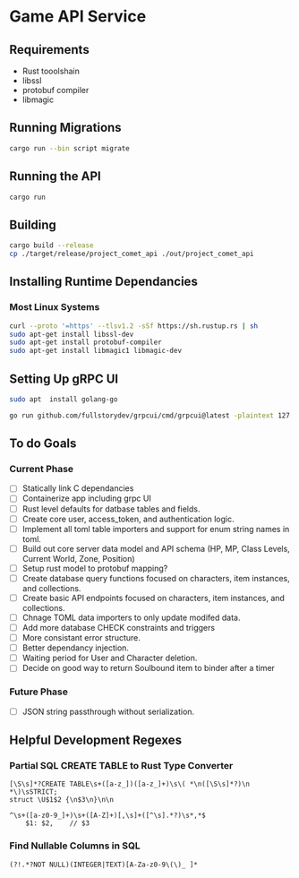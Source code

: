 # Game API Service

## Requirements
- Rust tooolshain
- libssl
- protobuf compiler
- libmagic

## Running Migrations
```sh
cargo run --bin script migrate
```

## Running the API
```sh
cargo run
```
## Building
```sh
cargo build --release
cp ./target/release/project_comet_api ./out/project_comet_api
```

## Installing Runtime Dependancies
### Most Linux Systems
```sh
curl --proto '=https' --tlsv1.2 -sSf https://sh.rustup.rs | sh
sudo apt-get install libssl-dev
sudo apt-get install protobuf-compiler
sudo apt-get install libmagic1 libmagic-dev
```

## Setting Up gRPC UI
```sh
sudo apt  install golang-go

go run github.com/fullstorydev/grpcui/cmd/grpcui@latest -plaintext 127.0.0.1:50051
```

## To do Goals
### Current Phase
- [ ] Statically link C dependancies
- [ ] Containerize app including grpc UI
- [ ] Rust level defaults for datbase tables and fields.
- [ ] Create core user, access_token, and authentication logic.
- [ ] Implement all toml table importers and support for enum string names in toml.
- [ ] Build out core server data model and API schema (HP, MP, Class Levels, Current World, Zone, Position)
- [ ] Setup rust model to protobuf mapping?
- [ ] Create database query functions focused on characters, item instances, and collections.
- [ ] Create basic API endpoints focused on characters, item instances, and collections.
- [ ] Chnage TOML data importers to only update modifed data.
- [ ] Add more database CHECK constraints and triggers
- [ ] More consistant error structure.
- [ ] Better dependancy injection.
- [ ] Waiting period for User and Character deletion.
- [ ] Decide on good way to return Soulbound item to binder after a timer
### Future Phase
- [ ] JSON string passthrough without serialization.

## Helpful Development Regexes
### Partial SQL CREATE TABLE to Rust Type Converter
```
[\S\s]*?CREATE TABLE\s+([a-z_])([a-z_]+)\s\( *\n([\S\s]*?)\n *\)\sSTRICT;
struct \U$1$2 {\n$3\n}\n\n
```
```
^\s+([a-z0-9_]+)\s+([A-Z]+)[,\s]+([^\s].*?)\s*,*$
    $1: $2,    // $3
```
### Find Nullable Columns in SQL
```
(?!.*?NOT NULL)(INTEGER|TEXT)[A-Za-z0-9\(\)_ ]*
```